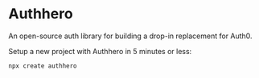 # Authhero

An open-source auth library for building a drop-in replacement for Auth0.

Setup a new project with Authhero in 5 minutes or less:

```bash
npx create authhero
```
